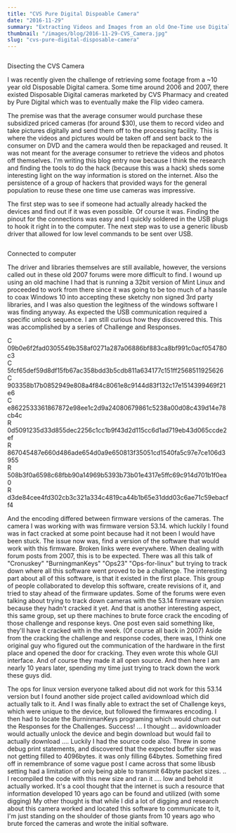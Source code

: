 ```yaml
---
title: "CVS Pure Digital Dispoable Camera"
date: "2016-11-29"
summary: "Extracting Videos and Images from an old One-Time use Digital Camera"
thumbnail: "/images/blog/2016-11-29-CVS_Camera.jpg"
slug: "cvs-pure-digital-disposable-camera"
---
```

<p class="blog-img center md">
    <img src="/images/blog/thumb.jpg" alt="">
    <div class="center">Disecting the CVS Camera</div>
</p>
I was recently given the challenge of retrieving some footage from a ~10 year old Disposable Digital camera. Some time around 2006 and 2007, there existed Disposable Digital cameras marketed by CVS Pharmacy and created by Pure Digital which was to eventually make the Flip video camera. 

The premise was that the average consumer would purchase these subsidized priced cameras (for around $30), use them to record video and take pictures digitally and send them off to the processing facility. This is where the videos and pictures would be taken off and sent back to the consumer on DVD and the camera would then be repackaged and reused. It was not meant for the average consumer to retrieve the videos and photos off themselves. I'm writing this blog entry now because I think the research and finding the tools to do the hack (because this was a hack) sheds some interesting light on the way information is stored on the internet. Also the persistence of a group of hackers that provided ways for the general population to reuse these one time use cameras was impressive. 

The first step was to see if someone had actually already hacked the devices and find out if it was even possible. Of course it was. Finding the pinout for the connections was easy and I quickly soldered in the USB plugs to hook it right in to the computer. The next step was to use a generic libusb driver that allowed for low level commands to be sent over USB. 

<p class="blog-img center md">
    <img src="/images/blog/cvs_camera_connected.jpg" alt="">
    <div class="center">Connected to computer</div>
</p>

The driver and libraries themselves are still available, however, the versions called out in these old 2007 forums were more difficult to find. I wound up using an old machine I had that is running a 32bit version of Mint Linux and proceeded to work from there since it was going to be too much of a hassle to coax Windows 10 into accepting these sketchy non signed 3rd party libraries, and I was also question the legitness of the windows software I was finding anyway. As expected the USB communication required a specific unlock sequence. I am still curious how they discovered this. This was accomplished by a series of Challenge and Responses.  

C 09b0e6f2fad0305549b358af0271a287a06886bf883ca8bf991c0acf054780c3  
C 5fcf65def59d8df15fb67ac358bdd3b5cdb811a634177c151ff2568511925626  
C 903358b17b0852949e808a4f84c8061e8c9144d83f132c17e1514399469f21e6  
C e8622533361867872e98ee1c2d9a24080679861c5238a00d08c439d14e78cb4c  
R 0d5091235d33d855dec2256c1cc1b9f43d2d115cc6d1ad719eb43d065ccde2ef  
R 867045487e660d486ade654d0a9e650813f35051cd1540fa5c97e7ce106d3955  
R 508b3f0a6598c68fbb90a14969b5393b73b01e4317e5ffc69c914d701b1f0ea0  
R d3de84cee4fd302cb3c321a334c4819ca44b1b65e31ddd03c6ae71c59ebacff4  

And the encoding differed between firmware versions of the cameras. The camera I was working with was firmware version 53.14. which luckily I found was in fact cracked at some point because had it not been I would have been stuck. The issue now was, find a version of the software that would work with this firmware. Broken links were everywhere. When dealing with forum posts from 2007, this is to be expected. There was all this talk of "Cronuskey" "BurningmanKeys" "Ops23" "Ops-for-linux" but trying to track down where all this software went proved to be a challenge. The interesting part about all of this software, is that it existed in the first place. This group of people collaborated to develop this software, create revisions of it, and tried to stay ahead of the firmware updates. Some of the forums were even talking about trying to track down cameras with the 53.14 firmware version because they hadn't cracked it yet. And that is another interesting aspect, this same group, set up there machines to brute force crack the encoding of those challenge and response keys. One post even said something like, they'll have it cracked with in the week. (Of course all back in 2007) Aside from the cracking the challenge and response codes, there was, I think one original guy who figured out the communication of the hardware in the first place and opened the door for cracking. They even wrote this whole GUI interface. And of course they made it all open source. And then here I am nearly 10 years later, spending my time just trying to track down the work these guys did. 

The ops for linux version everyone talked about did not work for this 53.14 version but I found another side project called avidownload which did actually talk to it. And I was finally able to extract the set of Challenge keys, which were unique to the device, but followed the firmwares encoding. I then had to locate the BurninmanKeys programing which would churn out the Responses for the Challenges. Success! ... I thought ... avidownloader would actually unlock the device and begin download but would fail to actually download .... Luckily I had the source code also. Threw in some debug print statements, and discovered that the expected buffer size was not getting filled to 4096bytes. it was only filling 64bytes. Something fired off in remembrance of some vague post I came across that some libusb setting had a limitation of only being able to transmit 64byte packet sizes. .. I recompiled the code with this new size and ran it .... low and behold it actually worked. It's a cool thought that the internet is such a resource that information developed 10 years ago can be found and utilized (with some digging) My other thought is that while I did a lot of digging and research about this camera worked and located this software to communicate to it, I'm just standing on the shoulder of those giants from 10 years ago who brute forced the cameras and wrote the initial software.